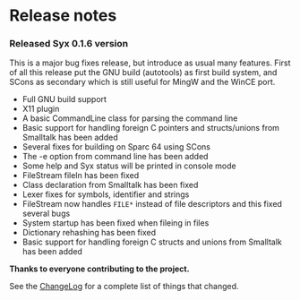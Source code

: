 # Release notes #

### Released Syx 0.1.6 version ###

This is a major bug fixes release, but introduce as usual many features.
First of all this release put the GNU build (autotools) as first build system, and SCons as secondary which is still useful for MingW and the WinCE port.
  * Full GNU build support
  * X11 plugin
  * A basic CommandLine class for parsing the command line
  * Basic support for handling foreign C pointers and structs/unions from Smalltalk has been added
  * Several fixes for building on Sparc 64 using SCons
  * The -e option from command line has been added
  * Some help and Syx status will be printed in console mode
  * FileStream fileIn has been fixed
  * Class declaration from Smalltalk has been fixed
  * Lexer fixes for symbols, identifier and strings
  * FileStream now handles `FILE*` instead of file descriptors and this fixed several bugs
  * System startup has been fixed when fileing in files
  * Dictionary rehashing has been fixed
  * Basic support for handling foreign C structs and unions from Smalltalk has been added

**Thanks to everyone contributing to the project.**

See the [ChangeLog](http://syx.googlecode.com/svn/tags/syx-0.1.6/ChangeLog) for a complete list of things that changed.